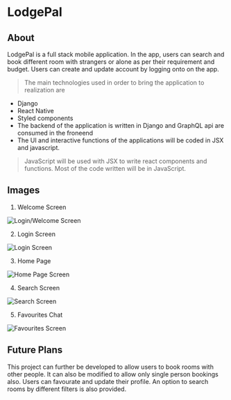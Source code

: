 # LodgePal

## About

LodgePal is a full stack mobile application. In the app, users can search and book different room with strangers or alone as per their requirement and budget.
Users can create and update account by logging onto on the app.

> The main technologies used in order to bring the application to realization are

- Django
- React Native
- Styled components
- The backend of the application is written in Django and GraphQL api are consumed in the froneend
- The UI and interactive functions of the applications will be coded in JSX and javascript.

> JavaScript will be used with JSX to write react components and functions. Most of the code written will be in JavaScript.

## Images

1. Welcome Screen

![Login/Welcome Screen](./assets/1.jpeg)

2. Login Screen

![Login Screen](./assets/2.jpeg)

3. Home Page

![Home Page Screen](./assets/3.jpeg)

4. Search Screen

![Search Screen](./assets/4.jpeg)

5. Favourites Chat

![Favourites Screen](./assets/5.jpeg)

## Future Plans

This project can further be developed to allow users to book rooms with other people. It can also be modified to allow only single person bookings also.
Users can favourate and update their profile.
An option to search rooms by different filters is also provided.
